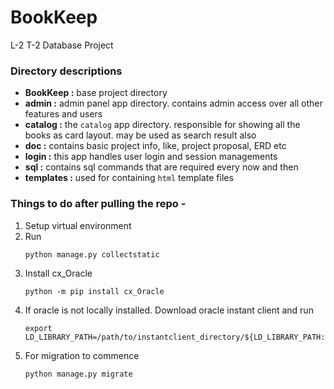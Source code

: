 # BookKeep
L-2 T-2 Database Project

### Directory descriptions
* **BookKeep :** base project directory
* **admin :** admin panel app directory. contains admin access over all other features and users
* **catalog :** the `catalog` app directory. responsible for showing all the books as card layout. may be used as search result also
* **doc :** contains basic project info, like, project proposal, ERD etc
* **login :** this app handles user login and session managements
* **sql :** contains sql commands that are required every now and then
* **templates :** used for containing `html` template files

### Things to do after pulling the repo -
1. Setup virtual environment
2. Run
    ```
    python manage.py collectstatic
    ```
3. Install cx\_Oracle
	```
	python -m pip install cx_Oracle
	```
4. If oracle is not locally installed. Download oracle instant client and run
	```
	export LD_LIBRARY_PATH=/path/to/instantclient_directory/${LD_LIBRARY_PATH:+:$LD_LIBRARY_PATH}
	```
5. For migration to commence
	```
	python manage.py migrate
	```
